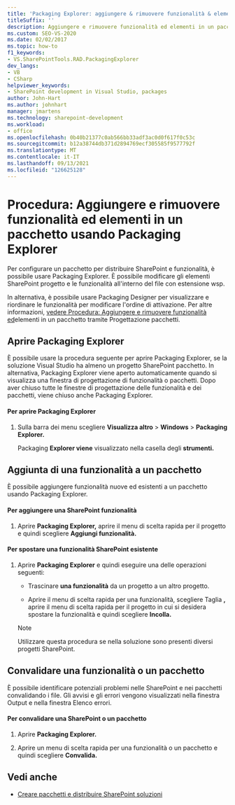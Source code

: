 ```yaml
---
title: 'Packaging Explorer: aggiungere & rimuovere funzionalità & elementi al pacchetto'
titleSuffix: ''
description: Aggiungere e rimuovere funzionalità ed elementi in un pacchetto SharePoint usando Packaging Explorer in Visual Studio.
ms.custom: SEO-VS-2020
ms.date: 02/02/2017
ms.topic: how-to
f1_keywords:
- VS.SharePointTools.RAD.PackagingExplorer
dev_langs:
- VB
- CSharp
helpviewer_keywords:
- SharePoint development in Visual Studio, packages
author: John-Hart
ms.author: johnhart
manager: jmartens
ms.technology: sharepoint-development
ms.workload:
- office
ms.openlocfilehash: 0b40b21377c0ab566bb33adf3ac0d0f617f0c53c
ms.sourcegitcommit: b12a38744db371d2894769ecf305585f9577792f
ms.translationtype: MT
ms.contentlocale: it-IT
ms.lasthandoff: 09/13/2021
ms.locfileid: "126625128"
---
```

# <a name="how-to-add-and-remove-features-and-items-to-a-package-by-using-the-packaging-explorer"></a>Procedura: Aggiungere e rimuovere funzionalità ed elementi in un pacchetto usando Packaging Explorer
  Per configurare un pacchetto per distribuire SharePoint e funzionalità, è possibile usare Packaging Explorer. È possibile modificare gli elementi SharePoint progetto e le funzionalità all'interno del file con estensione wsp.

 In alternativa, è possibile usare Packaging Designer per visualizzare e riordinare le funzionalità per modificare l'ordine di attivazione. Per altre informazioni, [vedere Procedura: Aggiungere e rimuovere funzionalità ed](../sharepoint/how-to-add-and-remove-features-and-items-to-a-package-by-using-the-package-designer.md)elementi in un pacchetto tramite Progettazione pacchetti.

## <a name="open-the-packaging-explorer"></a>Aprire Packaging Explorer
 È possibile usare la procedura seguente per aprire Packaging Explorer, se la soluzione Visual Studio ha almeno un progetto SharePoint pacchetto. In alternativa, Packaging Explorer viene aperto automaticamente quando si visualizza una finestra di progettazione di funzionalità o pacchetti. Dopo aver chiuso tutte le finestre di progettazione delle funzionalità e dei pacchetti, viene chiuso anche Packaging Explorer.

#### <a name="to-open-the-packaging-explorer"></a>Per aprire Packaging Explorer

1. Sulla barra dei menu scegliere **Visualizza altro**  >  **Windows**  >  **Packaging Explorer.**

     Packaging **Explorer viene** visualizzato nella casella degli **strumenti.**

## <a name="adding-a-feature-to-a-package"></a>Aggiunta di una funzionalità a un pacchetto
 È possibile aggiungere funzionalità nuove ed esistenti a un pacchetto usando Packaging Explorer.

#### <a name="to-add-a-sharepoint-feature"></a>Per aggiungere una SharePoint funzionalità

1. Aprire **Packaging Explorer,** aprire il menu di scelta rapida per il progetto e quindi scegliere **Aggiungi funzionalità.**

#### <a name="to-move-an-existing-sharepoint-feature"></a>Per spostare una funzionalità SharePoint esistente

1. Aprire **Packaging Explorer** e quindi eseguire una delle operazioni seguenti:

    - Trascinare **una funzionalità** da un progetto a un altro progetto.

    - Aprire il menu di scelta rapida per una funzionalità, scegliere Taglia **,** aprire il menu di scelta rapida per il progetto in cui si desidera spostare la funzionalità e quindi scegliere **Incolla.**

    > [!NOTE]
    > Utilizzare questa procedura se nella soluzione sono presenti diversi progetti SharePoint.

## <a name="validate-a-feature-or-package"></a>Convalidare una funzionalità o un pacchetto
 È possibile identificare potenziali problemi nelle SharePoint e nei pacchetti convalidando i file. Gli avvisi e gli errori vengono visualizzati nella finestra Output e nella finestra Elenco errori.

#### <a name="to-validate-a-sharepoint-feature-or-package"></a>Per convalidare una SharePoint o un pacchetto

1. Aprire **Packaging Explorer.**

2. Aprire un menu di scelta rapida per una funzionalità o un pacchetto e quindi scegliere **Convalida.**

## <a name="see-also"></a>Vedi anche
- [Creare pacchetti e distribuire SharePoint soluzioni](../sharepoint/packaging-and-deploying-sharepoint-solutions.md)
